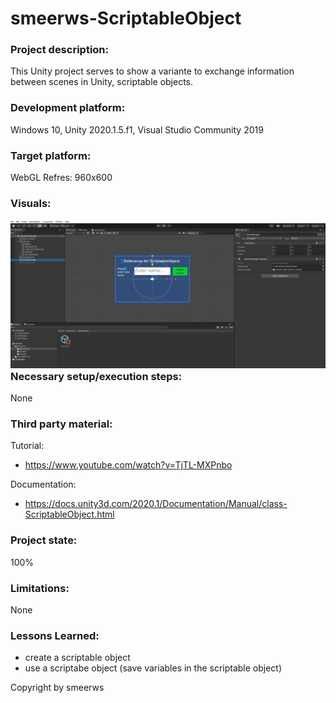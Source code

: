# smeerws-ScriptableObject

### Project description: 
This Unity project serves to show a variante to exchange information between scenes in Unity, scriptable objects. 

### Development platform: 
Windows 10, Unity 2020.1.5.f1, Visual Studio Community 2019

### Target platform: 
WebGL Refres: 960x600 

### Visuals: 
<div style="float:left;">
<img src="./Screenshots/scriptableObject.JPG" width="650">
</div>

### Necessary setup/execution steps: 
None

### Third party material: 
Tutorial:
* https://www.youtube.com/watch?v=TjTL-MXPnbo

Documentation:
* https://docs.unity3d.com/2020.1/Documentation/Manual/class-ScriptableObject.html

### Project state: 
100%

### Limitations: 
None

### Lessons Learned: 
* create a scriptable object
* use a scriptabe object (save variables in the scriptable object)

Copyright by smeerws

